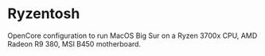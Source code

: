 # Ryzentosh
OpenCore configuration to run MacOS Big Sur on a Ryzen 3700x CPU, AMD Radeon R9 380, MSI B450 motherboard.
